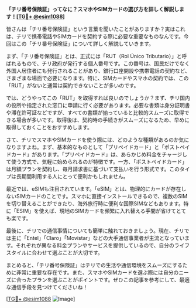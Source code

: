 **「チリ番号保険証」ってなに？スマホやSIMカードの選び方を詳しく解説します！[[TG💪+ @esim1088](https://t.me/s/esim1088)]**

皆さんは「チリ番号保険証」という言葉を聞いたことがありますか？実はこれは、チリで携帯電話やSIMカードを契約する際に必要な重要なものなんです。今回はこの「チリ番号保険証」について詳しく解説していきます。

まず、「チリ番号保険証」とは、正式には「RUT（Rol Único Tributario）」と呼ばれるもので、チリ政府が発行する個人番号です。この番号は、国民だけでなく外国人居住者にも発行されることがあり、銀行口座開設や携帯電話の契約など、さまざまな場面で必要になります。特に、SIMカードやスマホの契約では、この「RUT」がないと通常は契約できないことが多いのです。

では、どうやってこの「RUT」を取得すれば良いのでしょうか？まず、チリ国内の役所や指定された窓口に申請に行く必要があります。必要な書類は身分証明書や滞在許可証などですが、すべての書類が揃っていると比較的スムーズに取得できる場合が多いです。取得後は、契約時の手続きがスムーズになるため、早めに取得しておくことをおすすめします。

さて、チリでスマホやSIMカードを使う際には、どのような種類があるのか気になりますよね。まず、基本的なものとして「プリペイドカード」と「ポストペイドカード」があります。「プリペイドカード」は、あらかじめ料金をチャージして使う方式で、気軽に始められるのが特徴です。一方、「ポストペイドカード」は月額プランを契約し、毎月請求書に基づいて支払いを行う形式です。このタイプは長期間利用する人にとって便利かもしれません。

最近では、eSIMも注目されています。「eSIM」とは、物理的にカードが存在しないSIMカードのことです。スマホに直接インストールできるので、複数のSIMを切り替えることができたり、海外旅行時に便利な国際SIMなどもあります。特に「ESIM」を使えば、現地のSIMカードを頻繁に入れ替える手間が省けてとても楽です。

最後に、チリでの通信事情についても簡単に触れておきましょう。現在、チリでは主に「Entel」「Claro」「Movistar」などの大手通信事業者が主流となっています。それぞれが異なる料金プランやサービスを提供しているので、自分のライフスタイルに合わせて選ぶことが大切です。

まとめると、「チリ番号保険証」はチリでの生活や通信環境をスムーズにするために非常に重要な存在です。また、スマホやSIMカードを選ぶ際には自分のニーズに合ったプランを選ぶことがポイントです。ぜひこの記事を参考にして、最適な通信手段を見つけてくださいね！

[[TG💪+ @esim1088](https://t.me/s/esim1088) ![Image](https://i.postimg.cc/Y0z9fWf4/image.png)]